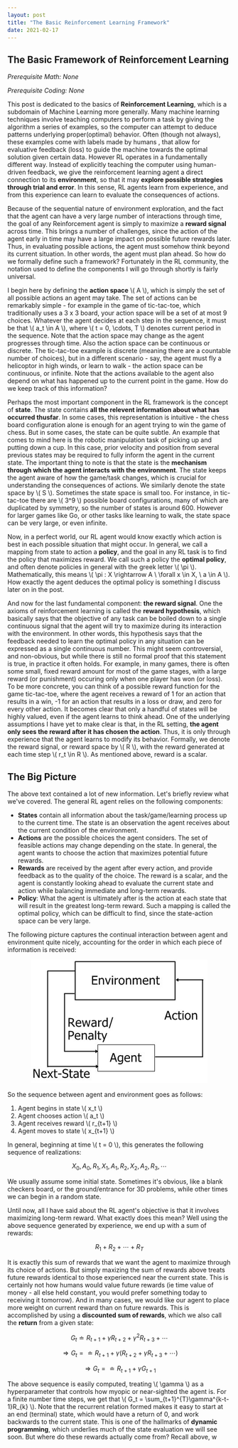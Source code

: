 ```yaml
---
layout: post
title: "The Basic Reinforcement Learning Framework"
date: 2021-02-17
---
```


## The Basic Framework of Reinforcement Learning

_Prerequisite Math: None_

_Prerequisite Coding: None_

This post is dedicated to the basics of __Reinforcement Learning__, which is a subdomain of Machine Learning more generally. Many machine learning techniques involve teaching computers to perform a task by giving the algorithm a series of examples, so the computer can attempt to deduce patterns underlying proper(optimal) behavior. Often (though not always), these examples come with labels made by humans , that allow for evaluative feedback (loss) to guide the machine towards the optimal solution given certain data. However RL operates in a fundamentally different way.  Instead of explicitly teaching the computer using human-driven feedback, we give the reinforcement learning agent a direct connection to its __environment__, so that it may __explore possible strategies through trial and error__. In this sense, RL agents learn from experience, and from this experience can learn to evaluate the consequences of actions.

Because of the sequential nature of environment exploration, and the fact that the agent can have a very large number of interactions through time, the goal of any Reinforcement agent is simply to maximize a __reward signal__ across time. This brings a number of challenges, since the action of the agent early in time may have a large impact on possible future rewards later. Thus, in evaluating possible actions, the agent must somehow think beyond its current situation. In other words, the agent must plan ahead. So how do we formally define such a framework? Fortunately in the RL community, the notation used to define the components I will go through shortly is fairly universal.

I begin here by defining the __action space__ \\( A \\), which is simply the set of all possible actions an agent may take. The set of actions can be remarkably simple - for example in the game of tic-tac-toe, which traditionally uses a 3 x 3 board, your action space will be a set of at most 9 choices. Whatever the agent decides at each step in the sequence, it must be that \\( a_t \in A \\), where \\( t = 0, \cdots, T \\) denotes current period in the sequence. Note that the action space may change as the agent progresses through time. Also the action space can be continuous or discrete. The tic-tac-toe example is discrete (meaning there are a countable number of choices), but in a different scenario - say, the agent must fly a helicoptor in high winds, or learn to walk - the action space can be continuous, or infinite. Note that the actions available to the agent also depend on what has happened up to the current point in the game. How do we keep track of this information? 

Perhaps the most important component in the RL framework is the concept of __state__. The state contains __all the relevent information about what has occurred thusfar__. In some cases, this representation is intuitive - the chess board configuration alone is enough for an agent trying to win the game of chess. But in some cases, the state can be quite subtle. An example that comes to mind here is the robotic manipulation task of picking up and putting down a cup. In this case, prior velocity and position from several previous states may be required to fully inform the agent in the current state. The important thing to note is that the state is the __mechanism through which the agent interacts with the environment__. The state keeps the agent aware of how the game/task changes, which is crucial for understanding the consequences of actions. We similarly denote the state space by \\( S \\). Sometimes the state space is small too. For instance, in tic-tac-toe there are \\( 3^9 \\) possible board configurations, many of which are duplicated by symmetry, so the number of states is around 600. However for larger games like Go, or other tasks like learning to walk, the state space can be very large, or even infinite.

Now, in a perfect world, our RL agent would know exactly which action is best in each possible situation that might occur. In general, we call a mapping from state to action a __policy__, and the goal in any RL task is to find the policy that maximizes reward. We call such a policy the __optimal policy__, and often denote policies in general with the greek letter \\( \pi \\). Mathematically, this means \\( \pi : X \rightarrow A \ \forall x \in X, \ a \in A \\). How exactly the agent deduces the optimal policy is something I discuss later on in the post.

And now for the last fundamental component: __the reward signal__. One the axioms of reinforcement learning is called the __reward hypothesis__, which basically says that the objective of any task can be boiled down to a single continuous signal that the agent will try to maximize during its interaction with the environment. In other words, this hypothesis says that the feedback needed to learn the optimal policy in any situation can be expressed as a single continuous number. This might seem controversial, and non-obvious, but while there is still no formal proof that this statement is true, in practice it often holds. For example, in many games, there is often some small, fixed reward amount for most of the game stages, with a large reward (or punishment) occuring only when one player has won (or loss). To be more concrete, you can think of a possible reward function for the game tic-tac-toe, where the agent receives a reward of 1 for an action that results in a win, -1 for an action that results in a loss or draw, and zero for every other action. It becomes clear that only a handful of states will be highly valued, even if the agent learns to think ahead. One of the underlying assumptions I have yet to make clear is that, in the RL setting, __the agent only sees the reward after it has chosen the action__. Thus, it is only through experience that the agent learns to modify its behavior. Formally, we denote the reward signal, or reward space by \\( R \\), with the reward generated at each time step \\( r_t \in R \\). As mentioned above, reward is a scalar.

## The Big Picture

The above text contained a lot of new information. Let's briefly review what we've covered. The general RL agent relies on the following components:

- __States__ contain all information about the task/game/learning process up to the current time. The state is an observation the agent receives about the current condition of the environment.
- __Actions__ are the possible choices the agent considers. The set of feasible actions may change depending on the state. In general, the agent wants to choose the action that maximizes potential future rewards.
- __Rewards__ are received by the agent after every action, and provide feedback as to the quality of the choice. The reward is a scalar, and the agent is constantly looking ahead to evaluate the current state and action while balancing immediate and long-term rewards.
- __Policy__: What the agent is ultimately after is the action at each state that will result in the greatest long-term reward. Such a mapping is called the optimal policy, which can be difficult to find, since the state-action space can be very large. 

The following picture captures the continual interaction between agent and environment quite nicely, accounting for the order in which each piece of information is received:

<center><img src="/img/rl-flow.png" alt = "RL Flow Chart"></center>

So the sequence between agent and environment goes as follows:
1. Agent begins in state \\( x_t \\)
2. Agent chooses action \\( a_t \\)
3. Agent receives reward \\( r_{t+1} \\)
4. Agent moves to state \\( x_{t+1} \\)

In general, beginning at time \\( t = 0 \\), this generates the following sequence of realizations:

$$ X_0, A_0, R_1 , X_1, A_1, R_2, X_2, A_2, R_3, \cdots $$

We usually assume some initial state. Sometimes it's obvious, like a blank checkers board, or the ground/entrance for 3D problems, while other times we can begin in a random state.

Until now, all I have said about the RL agent's objective is that it involves maximizing long-term reward. What exactly does this mean? Well using the above sequence generated by experience, we end up with a sum of rewards:

$$ R_1 + R_2 + \cdots + R_T $$

It is exactly this sum of rewards that we want the agent to maximize through its choice of actions. But simply maxizing the sum of rewards above treats future rewards identical to those experienced near the current state. This is certainly not how humans would value future rewards (ie time value of money - all else held constant, you would prefer something today to receiving it tomorrow). And in many cases, we would like our agent to place more weight on current reward than on future rewards. This is accomplished by using a __discounted sum of rewards__, which we also call the __return__ from a given state:

$$ G_t \doteq R_{t+1} + \gamma R_{t+2} + \gamma^2 R_{t+3} + \cdots $$

$$ \Rightarrow G_t = \doteq R_{t+1} + \gamma ( R_{t+2} + \gamma R_{t+3} + \cdots) $$

$$ \Rightarrow G_t = \doteq R_{t+1} + \gamma G_{t+1} $$

The above sequence is easily computed, treating \\( \gamma \\) as a hyperparameter that controls how myopic or near-sighted the agent is. For a finite number time steps, we get that \\( G_t = \sum_{t+1}^{T}\gamma^{k-t-1}R_{k} \\). Note that the recurrent relation formed makes it easy to start at an end (terminal) state, which would have a return of 0,  and work backwards to the current state. This is one of the hallmarks of __dynamic programming__, which underlies much of the state evaluation we will see soon. But where do these rewards actually come from? Recall above, w